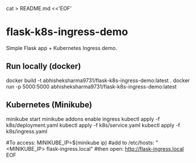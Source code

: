 cat > README.md <<'EOF'
# flask-k8s-ingress-demo

Simple Flask app + Kubernetes Ingress demo.

## Run locally (docker)
docker build -t abhisheksharma9731/flask-k8s-ingress-demo:latest .
docker run -p 5000:5000 abhisheksharma9731/flask-k8s-ingress-demo:latest

## Kubernetes (Minikube)
minikube start
minikube addons enable ingress
kubectl apply -f k8s/deployment.yaml
kubectl apply -f k8s/service.yaml
kubectl apply -f k8s/ingress.yaml

#To access:
MINIKUBE_IP=\$(minikube ip)
#add to /etc/hosts: "<MINIKUBE_IP> flask-ingress.local"
#then open: http://flask-ingress.local
EOF
